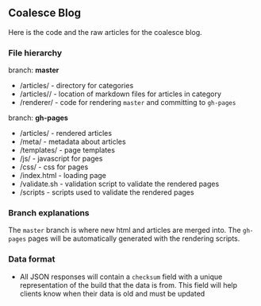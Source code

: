 ## Coalesce Blog

Here is the code and the raw articles for the coalesce blog.  


### File hierarchy

branch: **master**
- /articles/            - directory for categories
- /articles/<category>/ - location of markdown files for articles in category <category>
- /renderer/            - code for rendering `master` and committing to `gh-pages`

branch: **gh-pages**
- /articles/   - rendered articles
- /meta/       - metadata about articles
- /templates/  - page templates
- /js/         - javascript for pages
- /css/        - css for pages
- /index.html  - loading page
- /validate.sh - validation script to validate the rendered pages
- /scripts     - scripts used to validate the rendered pages


### Branch explanations

The `master` branch is where new html and articles are merged into.  The
`gh-pages` pages will be automatically generated with the rendering scripts.

### Data format

* All JSON responses will contain a `checksum` field with a unique
  representation of the build that the data is from.  This field will help
  clients know when their data is old and must be updated
